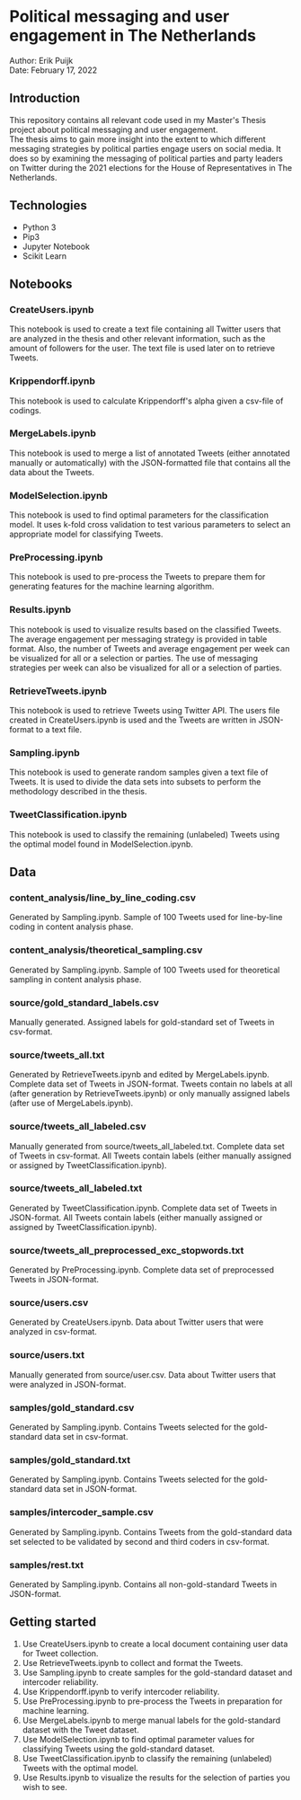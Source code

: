 # Political messaging and user engagement in The Netherlands
Author: Erik Puijk <br>
Date: February 17, 2022

## Introduction
This repository contains all relevant code used in my Master's Thesis project about political messaging and user engagement. <br>
The thesis aims to gain more insight into the extent to which different messaging strategies by political parties engage users on social media. It does so by examining the messaging of political parties and party leaders on Twitter during the 2021 elections for the House of Representatives in The Netherlands.

## Technologies
- Python 3
- Pip3
- Jupyter Notebook
- Scikit Learn

## Notebooks
### CreateUsers.ipynb
This notebook is used to create a text file containing all Twitter users that are analyzed in the thesis and other relevant information, such as the amount of followers for the user. The text file is used later on to retrieve Tweets.

### Krippendorff.ipynb
This notebook is used to calculate Krippendorff's alpha given a csv-file of codings.

### MergeLabels.ipynb
This notebook is used to merge a list of annotated Tweets (either annotated manually or automatically) with the JSON-formatted file that contains all the data about the Tweets.

### ModelSelection.ipynb
This notebook is used to find optimal parameters for the classification model. It uses k-fold cross validation to test various parameters to select an appropriate model for classifying Tweets.

### PreProcessing.ipynb
This notebook is used to pre-process the Tweets to prepare them for generating features for the machine learning algorithm.

### Results.ipynb
This notebook is used to visualize results based on the classified Tweets. The average engagement per messaging strategy is provided in table format. Also, the number of Tweets and average engagement per week can be visualized for all or a selection or parties. The use of messaging strategies per week can also be visualized for all or a selection of parties.

### RetrieveTweets.ipynb
This notebook is used to retrieve Tweets using Twitter API. The users file created in CreateUsers.ipynb is used and the Tweets are written in JSON-format to a text file.

### Sampling.ipynb
This notebook is used to generate random samples given a text file of Tweets. It is used to divide the data sets into subsets to perform the methodology described in the thesis.

### TweetClassification.ipynb
This notebook is used to classify the remaining (unlabeled) Tweets using the optimal model found in ModelSelection.ipynb.

## Data
### content_analysis/line_by_line_coding.csv
Generated by Sampling.ipynb. Sample of 100 Tweets used for line-by-line coding in content analysis phase.

### content_analysis/theoretical_sampling.csv
Generated by Sampling.ipynb. Sample of 100 Tweets used for theoretical sampling in content analysis phase.

### source/gold_standard_labels.csv
Manually generated. Assigned labels for gold-standard set of Tweets in csv-format.

### source/tweets_all.txt
Generated by RetrieveTweets.ipynb and edited by MergeLabels.ipynb. Complete data set of Tweets in JSON-format. Tweets contain no labels at all (after generation by RetrieveTweets.ipynb) or only manually assigned labels (after use of MergeLabels.ipynb).

### source/tweets_all_labeled.csv
Manually generated from source/tweets_all_labeled.txt. Complete data set of Tweets in csv-format. All Tweets contain labels (either manually assigned or assigned by TweetClassification.ipynb).

### source/tweets_all_labeled.txt
Generated by TweetClassification.ipynb. Complete data set of Tweets in JSON-format. All Tweets contain labels (either manually assigned or assigned by TweetClassification.ipynb).

### source/tweets_all_preprocessed_exc_stopwords.txt
Generated by PreProcessing.ipynb. Complete data set of preprocessed Tweets in JSON-format.

### source/users.csv
Generated by CreateUsers.ipynb. Data about Twitter users that were analyzed in csv-format.

### source/users.txt
Manually generated from source/user.csv. Data about Twitter users that were analyzed in JSON-format.

### samples/gold_standard.csv
Generated by Sampling.ipynb. Contains Tweets selected for the gold-standard data set in csv-format.

### samples/gold_standard.txt
Generated by Sampling.ipynb. Contains Tweets selected for the gold-standard data set in JSON-format.

### samples/intercoder_sample.csv
Generated by Sampling.ipynb. Contains Tweets from the gold-standard data set selected to be validated by second and third coders in csv-format.

### samples/rest.txt
Generated by Sampling.ipynb. Contains all non-gold-standard Tweets in JSON-format.

## Getting started
1. Use CreateUsers.ipynb to create a local document containing user data for Tweet collection.
2. Use RetrieveTweets.ipynb to collect and format the Tweets.
3. Use Sampling.ipynb to create samples for the gold-standard dataset and intercoder reliability.
4. Use Krippendorff.ipynb to verify intercoder reliability.
5. Use PreProcessing.ipynb to pre-process the Tweets in preparation for machine learning.
6. Use MergeLabels.ipynb to merge manual labels for the gold-standard dataset with the Tweet dataset.
7. Use ModelSelection.ipynb to find optimal parameter values for classifying Tweets using the gold-standard dataset.
8. Use TweetClassification.ipynb to classify the remaining (unlabeled) Tweets with the optimal model.
9. Use Results.ipynb to visualize the results for the selection of parties you wish to see.
